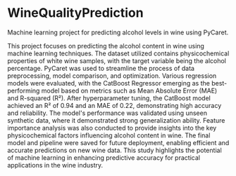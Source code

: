 # WineQualityPrediction
Machine learning project for predicting alcohol levels in wine using PyCaret.

This project focuses on predicting the alcohol content in wine using machine learning techniques. The dataset utilized contains physicochemical properties of white wine samples, with the target variable being the alcohol percentage. 
PyCaret was used to streamline the process of data preprocessing, model comparison, and optimization. 
Various regression models were evaluated, with the CatBoost Regressor emerging as the best-performing model based on metrics such as Mean Absolute Error (MAE) and R-squared (R²). After hyperparameter tuning, the CatBoost model achieved an R² of 0.94 and an MAE of 0.22, demonstrating high accuracy and reliability. 
The model's performance was validated using unseen synthetic data, where it demonstrated strong generalization ability. 
Feature importance analysis was also conducted to provide insights into the key physicochemical factors influencing alcohol content in wine. 
The final model and pipeline were saved for future deployment, enabling efficient and accurate predictions on new wine data. 
This study highlights the potential of machine learning in enhancing predictive accuracy for practical applications in the wine industry.
